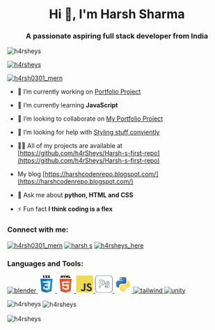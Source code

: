 <h1 align="center">Hi 👋, I'm Harsh Sharma</h1>
<h3 align="center">A passionate aspiring full stack developer from India</h3>

<p align="left"> <img src="https://komarev.com/ghpvc/?username=h4rsheys&label=Profile%20views&color=0e75b6&style=flat" alt="h4rsheys" /> </p>

<p align="left"> <a href="https://github.com/ryo-ma/github-profile-trophy"><img src="https://github-profile-trophy.vercel.app/?username=h4rsheys" alt="h4rsheys" /></a> </p>

<p align="left"> <a href="https://twitter.com/h4rsh0301_mern" target="blank"><img src="https://img.shields.io/twitter/follow/h4rsh0301_mern?logo=twitter&style=for-the-badge" alt="h4rsh0301_mern" /></a> </p>

- 🔭 I’m currently working on [Portfolio Project](https://github.com/h4rSheys/Harsh-s-first-repo)

- 🌱 I’m currently learning **JavaScript**

- 👯 I’m looking to collaborate on [My Portfolio Project](https://github.com/h4rSheys/Harsh-s-first-repo)

- 🤝 I’m looking for help with [Styling stuff conviently](https://github.com/h4rSheys/Harsh-s-first-repo)

- 👨‍💻 All of my projects are available at [https://github.com/h4rSheys/Harsh-s-first-repo](https://github.com/h4rSheys/Harsh-s-first-repo)

- My blog [https://harshcodenrepo.blogspot.com/](https://harshcodenrepo.blogspot.com/)

- 💬 Ask me about **python, HTML and CSS**

- ⚡ Fun fact **I think coding is a flex**

<h3 align="left">Connect with me:</h3>
<p align="left">
<a href="https://twitter.com/h4rsh0301_mern" target="blank"><img align="center" src="https://raw.githubusercontent.com/rahuldkjain/github-profile-readme-generator/master/src/images/icons/Social/twitter.svg" alt="h4rsh0301_mern" height="30" width="40" /></a>
<a href="https://linkedin.com/in/harsh s" target="blank"><img align="center" src="https://raw.githubusercontent.com/rahuldkjain/github-profile-readme-generator/master/src/images/icons/Social/linked-in-alt.svg" alt="harsh s" height="30" width="40" /></a>
<a href="https://instagram.com/h4rsheys_here" target="blank"><img align="center" src="https://raw.githubusercontent.com/rahuldkjain/github-profile-readme-generator/master/src/images/icons/Social/instagram.svg" alt="h4rsheys_here" height="30" width="40" /></a>
</p>

<h3 align="left">Languages and Tools:</h3>
<p align="left"> <a href="https://www.blender.org/" target="_blank" rel="noreferrer"> <img src="https://download.blender.org/branding/community/blender_community_badge_white.svg" alt="blender" width="40" height="40"/> </a> <a href="https://www.w3schools.com/css/" target="_blank" rel="noreferrer"> <img src="https://raw.githubusercontent.com/devicons/devicon/master/icons/css3/css3-original-wordmark.svg" alt="css3" width="40" height="40"/> </a> <a href="https://www.w3.org/html/" target="_blank" rel="noreferrer"> <img src="https://raw.githubusercontent.com/devicons/devicon/master/icons/html5/html5-original-wordmark.svg" alt="html5" width="40" height="40"/> </a> <a href="https://developer.mozilla.org/en-US/docs/Web/JavaScript" target="_blank" rel="noreferrer"> <img src="https://raw.githubusercontent.com/devicons/devicon/master/icons/javascript/javascript-original.svg" alt="javascript" width="40" height="40"/> </a> <a href="https://www.photoshop.com/en" target="_blank" rel="noreferrer"> <img src="https://raw.githubusercontent.com/devicons/devicon/master/icons/photoshop/photoshop-line.svg" alt="photoshop" width="40" height="40"/> </a> <a href="https://www.python.org" target="_blank" rel="noreferrer"> <img src="https://raw.githubusercontent.com/devicons/devicon/master/icons/python/python-original.svg" alt="python" width="40" height="40"/> </a> <a href="https://tailwindcss.com/" target="_blank" rel="noreferrer"> <img src="https://www.vectorlogo.zone/logos/tailwindcss/tailwindcss-icon.svg" alt="tailwind" width="40" height="40"/> </a> <a href="https://unity.com/" target="_blank" rel="noreferrer"> <img src="https://www.vectorlogo.zone/logos/unity3d/unity3d-icon.svg" alt="unity" width="40" height="40"/> </a> </p>

<p><img align="left" src="https://github-readme-stats.vercel.app/api/top-langs?username=h4rsheys&show_icons=true&locale=en&layout=compact" alt="h4rsheys" /></p>

<p>&nbsp;<img align="center" src="https://github-readme-stats.vercel.app/api?username=h4rsheys&show_icons=true&locale=en" alt="h4rsheys" /></p>

<p><img align="center" src="https://github-readme-streak-stats.herokuapp.com/?user=h4rsheys&" alt="h4rsheys" /></p>
